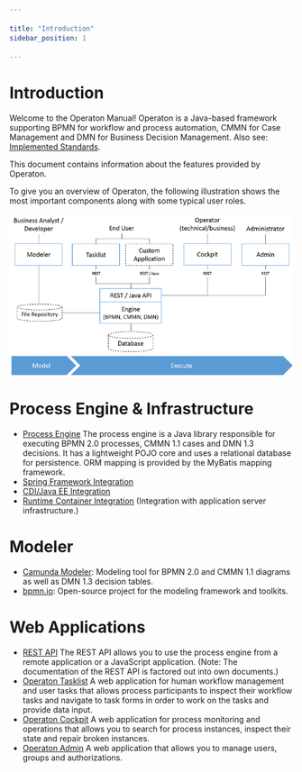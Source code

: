 ```yaml
---

title: "Introduction"
sidebar_position: 1

---
```

# Introduction

Welcome to the Operaton Manual! Operaton is a Java-based framework supporting BPMN for workflow and process automation, CMMN for Case Management and DMN for Business Decision Management. Also see: [Implemented Standards](../introduction/implemented-standards.md).

This document contains information about the features provided by Operaton.

To give you an overview of Operaton, the following illustration shows the most important components along with some typical user roles.

![Operaton Components and Roles](./img/architecture-overview.png)


# Process Engine & Infrastructure

* [Process Engine](../user-guide/process-engine/index.md) The process engine is a Java library responsible for executing BPMN 2.0 processes, CMMN 1.1 cases and DMN 1.3 decisions. It has a lightweight POJO core and uses a relational database for persistence. ORM mapping is provided by the MyBatis mapping framework.
* [Spring Framework Integration](../user-guide/spring-framework-integration/index.md)
* [CDI/Java EE Integration](../user-guide/cdi-java-ee-integration/index.md)
* [Runtime Container Integration](../user-guide/runtime-container-integration/index.md) (Integration with application server infrastructure.)

# Modeler

* [Camunda Modeler](../modeler/index.md): Modeling tool for BPMN 2.0 and CMMN 1.1 diagrams as well as DMN 1.3 decision tables.
* [bpmn.io](http://bpmn.io/): Open-source project for the modeling framework and toolkits.

# Web Applications

* [REST API](../reference/rest/index.md) The REST API allows you to use the process engine from a remote application or a JavaScript application. (Note: The documentation of the REST API is factored out into own documents.)
* [Operaton Tasklist](../webapps/tasklist/index.md) A web application for human workflow management and user tasks that allows process participants to inspect their workflow tasks and navigate to task forms in order to work on the tasks and provide data input.
* [Operaton Cockpit](../webapps/cockpit/index.md) A web application for process monitoring and operations that allows you to search for process instances, inspect their state and repair broken instances.
* [Operaton Admin](../webapps/admin/index.md) A web application that allows you to manage users, groups and authorizations.
